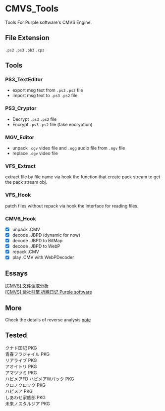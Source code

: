 # CMVS_Tools
Tools For Purple software's CMVS Engine.  

## File Extension 
`.ps2` `.ps3` `.pb3` `.cpz`

## Tools
### PS3_TextEditor
- export msg text from `.ps3` `.ps2` file
- import msg text to `.ps3` `.ps2` file

### PS3_Cryptor
- Decrypt `.ps3` `.ps2` file
- Encrypt `.ps3` `.ps2` file (fake encryption)

### MGV_Editor
- unpack `.ogv` video file and `.ogg` audio file from `.mgv` file
- replace `.ogv` video file

### VFS_Extract
extract file by file name via hook the function that create pack stream to get the pack stream obj.

### VFS_Hook
patch files without repack via hook the interface for reading files.

### CMV6_Hook
- [x] unpack .CMV
- [x] decode .JBPD (dynamic for now)
- [x] decode .JBPD to BitMap
- [x] decode .JBPD to WebP
- [x] repack .CMV
- [x] play .CMV with WebPDecoder

## Essays
[[CMVS] 文件读取分析](https://github.com/Dir-A/Dir-A_Essays_MD/blob/main/Reverse/%5BCMVS%5D%20%E6%96%87%E4%BB%B6%E8%AF%BB%E5%8F%96%E5%88%86%E6%9E%90/CMVS%20%E6%96%87%E4%BB%B6%E8%AF%BB%E5%8F%96%E5%88%86%E6%9E%90.md)  
[[CMVS] 紫社引擎 折腾日记 Purple software](https://github.com/Dir-A/Dir-A_Essays_MD/blob/main/Reverse/%5BCMVS%5D%20%E7%B4%AB%E7%A4%BE%E5%BC%95%E6%93%8E%20%E6%8A%98%E8%85%BE%E6%97%A5%E8%AE%B0%20Purple%20software/%5BCMVS%5D%20%E7%B4%AB%E7%A4%BE%E5%BC%95%E6%93%8E%20%E6%8A%98%E8%85%BE%E6%97%A5%E8%AE%B0%20Purple%20software.md)  

## More
Check the details of reverse analysis [note](/etc)  

## Tested
クナド国記 PKG  
青春フラジャイル PKG  
リアライブ PKG  
アオイトリ PKG  
アマツツミ PKG  
ハピメアFD ハピメアＷパック PKG  
クロノクロック PKG  
ハピメア PKG  
しあわせ家族部 PKG  
未来ノスタルジア PKG  
